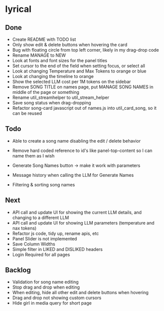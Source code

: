 # lyrical

## Done
 - Create README with TODO list
 - Only show edit & delete buttons when hovering the card
 - Bug with floating circle from top left corner, likely in my drag-drop code
 - Rename MANAGE to NEW
 - Look at fonts and font sizes for the panel titles
 - Set cursor to the end of the field when setting focus, or select all
 - Look at changing Temperature and Max Tokens to orange or blue
 - Look at changing the timeline to orange
 - Show the selected LLM cost per 1M tokens on the sidebar
 - Remove SONG TITLE on names page, put MANAGE SONG NAMES in middle of the page or something
 - Rename util_streamhelper to util_stream_helper
 - Save song status when drag-dropping
 - Refactor song-card javascript out of names.js into util_card_song, so it can be reused

## Todo
 - Able to create a song name disabling the edit / delete behavior
 - Remove hard coded reference to id's like panel-top-content so I can name them as I wish
 - Generate Song Names button -> make it work with parameters
 - Message history when calling the LLM for Generate Names

 - Filtering & sorting song names


## Next
 - API call and update UI for showing the current LLM details, and changing to a different LLM
 - API call and update UI for showing LLM parameters (temperature and nax tokens)
 - Refactor js code, tidy up, rename apis, etc
 - Panel Slider is not implemented
 - Save Column Widths
 - Simple filter in LIKED and DISLIKED headers
 - Login Required for all pages


## Backlog
 - Validation for song name editing
 - Stop drag and drop when editing
 - When editing, hide all other edit and delete buttons when hovering
 - Drag and drop not showing custom cursors
 - Hide girl in media query for short page
